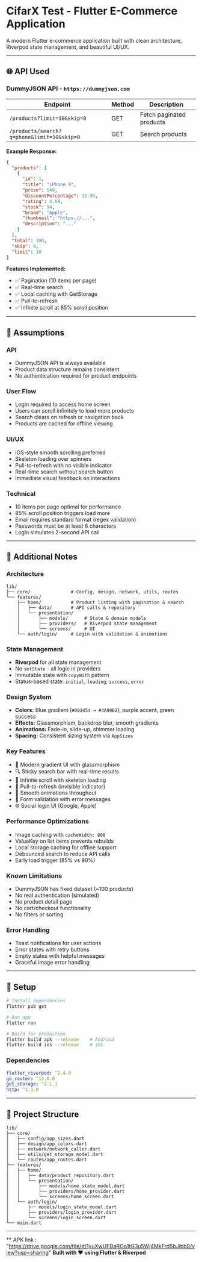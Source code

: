 # CifarX Test - Flutter E-Commerce Application

A modern Flutter e-commerce application built with clean architecture, Riverpod state management, and beautiful UI/UX.

---

## 🌐 API Used

### **DummyJSON API** - `https://dummyjson.com`

| Endpoint | Method | Description |
|----------|--------|-------------|
| `/products?limit=10&skip=0` | GET | Fetch paginated products |
| `/products/search?q=phone&limit=10&skip=0` | GET | Search products |

**Example Response:**
```json
{
  "products": [
    {
      "id": 1,
      "title": "iPhone 9",
      "price": 549,
      "discountPercentage": 12.96,
      "rating": 4.69,
      "stock": 94,
      "brand": "Apple",
      "thumbnail": "https://...",
      "description": "..."
    }
  ],
  "total": 100,
  "skip": 0,
  "limit": 10
}
```

**Features Implemented:**
- ✅ Pagination (10 items per page)
- ✅ Real-time search
- ✅ Local caching with GetStorage
- ✅ Pull-to-refresh
- ✅ Infinite scroll at 85% scroll position

---

## 📝 Assumptions

### **API**
- DummyJSON API is always available
- Product data structure remains consistent
- No authentication required for product endpoints

### **User Flow**
- Login required to access home screen
- Users can scroll infinitely to load more products
- Search clears on refresh or navigation back
- Products are cached for offline viewing

### **UI/UX**
- iOS-style smooth scrolling preferred
- Skeleton loading over spinners
- Pull-to-refresh with no visible indicator
- Real-time search without search button
- Immediate visual feedback on interactions

### **Technical**
- 10 items per page optimal for performance
- 85% scroll position triggers load more
- Email requires standard format (regex validation)
- Passwords must be at least 6 characters
- Login simulates 2-second API call

---

## 📌 Additional Notes

### **Architecture**
```
lib/
├── core/               # Config, design, network, utils, routes
└── features/
    ├── home/           # Product listing with pagination & search
    │   ├── data/       # API calls & repository
    │   └── presentation/
    │       ├── models/      # State & domain models
    │       ├── providers/   # Riverpod state management
    │       └── screens/     # UI
    └── auth/login/     # Login with validation & animations
```

### **State Management**
- **Riverpod** for all state management
- No `setState` - all logic in providers
- Immutable state with `copyWith` pattern
- Status-based state: `initial`, `loading`, `success`, `error`

### **Design System**
- **Colors:** Blue gradient (`#002454 → #4A90E2`), purple accent, green success
- **Effects:** Glassmorphism, backdrop blur, smooth gradients
- **Animations:** Fade-in, slide-up, shimmer loading
- **Spacing:** Consistent sizing system via `AppSizes`

### **Key Features**
- 🎨 Modern gradient UI with glassmorphism
- 🔍 Sticky search bar with real-time results
- 📜 Infinite scroll with skeleton loading
- 🔄 Pull-to-refresh (invisible indicator)
- 💫 Smooth animations throughout
- 🔐 Form validation with error messages
- 🌐 Social login UI (Google, Apple)

### **Performance Optimizations**
- Image caching with `cacheWidth: 800`
- ValueKey on list items prevents rebuilds
- Local storage caching for offline support
- Debounced search to reduce API calls
- Early load trigger (85% vs 90%)

### **Known Limitations**
- DummyJSON has fixed dataset (~100 products)
- No real authentication (simulated)
- No product detail page
- No cart/checkout functionality
- No filters or sorting

### **Error Handling**
- Toast notifications for user actions
- Error states with retry buttons
- Empty states with helpful messages
- Graceful image error handling

---

## 🚀 Setup

```bash
# Install dependencies
flutter pub get

# Run app
flutter run

# Build for production
flutter build apk --release    # Android
flutter build ios --release    # iOS
```

### **Dependencies**
```yaml
flutter_riverpod: ^2.4.0
go_router: ^13.0.0
get_storage: ^2.1.1
http: ^1.1.0
```

---

## 📁 Project Structure

```
lib/
├── core/
│   ├── config/app_sizes.dart
│   ├── design/app_colors.dart
│   ├── network/network_caller.dart
│   ├── utils/get_storage_model.dart
│   └── routes/app_routes.dart
├── features/
│   ├── home/
│   │   ├── data/product_repository.dart
│   │   └── presentation/
│   │       ├── models/home_state_model.dart
│   │       ├── providers/home_provider.dart
│   │       └── screens/home_screen.dart
│   └── auth/login/
│       ├── models/login_state_model.dart
│       ├── providers/login_provider.dart
│       └── screens/login_screen.dart
└── main.dart
```

---
** APK link : "https://drive.google.com/file/d/1yuXwUFDaROo1tG3u5Wj4MkFrd5bJibb8/view?usp=sharing"
**Built with ❤️ using Flutter & Riverpod**